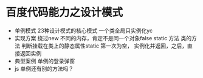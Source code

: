 # 百度代码能力之设计模式

- 单例模式
   23种设计模式的核心模式
   一个类全局只实例化yc
- 实现方案
   绕过new  不同的内存，肯定不是同一个对象false
   static 方法 类的方法
   判断挂载在类上的静态属性static
   第一次为空， 实例化并返回，之后，直接返回实例
- 典型案例
   单例的登录弹窗
- js 单例还有别的方法吗？